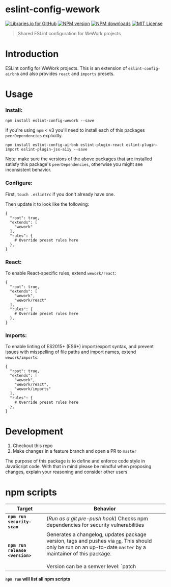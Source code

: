 eslint-config-wework
================

[![Libraries.io for GitHub][librariesio-image]][librariesio-url]
[![NPM version][npm-version-image]][npm-url]
[![NPM downloads][npm-downloads-image]][npm-url]
[![MIT License][license-image]][license-url]


>Shared ESLint configuration for WeWork projects

# Introduction

ESLint config for WeWork projects. This is an extension of `eslint-config-airbnb` and also provides `react` and `imports` presets.


# Usage

### Install:

```
npm install eslint-config-wework --save
```

If you're using `npm` < v3 you'll need to install each of this packages `peerDependencies` explicitly.

```
npm install eslint-config-airbnb eslint-plugin-react eslint-plugin-import eslint-plugin-jsx-a11y --save
```

Note: make sure the versions of the above packages that are installed satisfy this package's `peerDependencies`, otherwise you might see inconsistent behavior.

### Configure:

First, `touch .eslintrc` if you don't already have one.

Then update it to look like the following:

```
{
  "root": true,
  "extends": [
    "wework"
  ],
  "rules": {
    # Override preset rules here
  },
}
```

### React:
To enable React-specific rules, extend `wework/react`:

```
{
  "root": true,
  "extends": [
    "wework",
    "wework/react"
  ],
  "rules": {
    # Override preset rules here
  },
}
```

### Imports:
To enable linting of ES2015+ (ES6+) import/export syntax, and prevent issues with misspelling of file paths and import names, extend `wework/imports`:

```
{
  "root": true,
  "extends": [
    "wework",
    "wework/react",
    "wework/imports"
  ],
  "rules": {
    # Override preset rules here
  },
}
```

# Development

1. Checkout this repo
2. Make changes in a feature branch and open a PR to `master`

The purpose of this package is to define and enforce code style in JavaScript code. With that in mind please be mindful when proposing changes, explain your reasoning and consider other users.

# npm scripts

Target | Behavior
------------ | -------------
**`npm run security-scan`** | (*Run as a git pre-push hook*) Checks npm dependencies for security vulnerabilities
**`npm run release <version>`** | Generates a changelog, updates package version, tags and pushes via [`np`](https://www.npmjs.com/package/np). This should only be run on an up-to-date `master` by a maintainer of this package. <br /><br />Version can be a semver level: `patch | minor | major | prepatch | preminor | premajor | prerelease`, or a valid semver version: `1.2.3`.

**`npm run` will list all npm scripts**


[npm-url]: https://npmjs.org/package/eslint-config-wework
[npm-version-image]: http://img.shields.io/npm/v/eslint-config-wework.svg?style=flat-square
[npm-downloads-image]: http://img.shields.io/npm/dm/eslint-config-wework.svg?style=flat-square

[license-url]: LICENSE
[license-image]: http://img.shields.io/badge/license-MIT-000000.svg?style=flat-square

[librariesio-url]: https://libraries.io/npm/eslint-config-wework
[librariesio-image]: https://img.shields.io/librariesio/github/wework/eslint-config-wework.svg?maxAge=2592000
